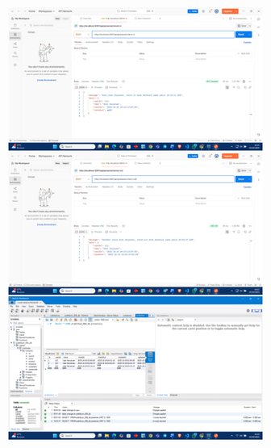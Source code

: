 ![Screenshot Check-in](<Screenshot (145).png>)
![Screenshot Check-out](<Screenshot (144).png>)
![Screenshot database setelah presensi](<Screenshot (146).png>)